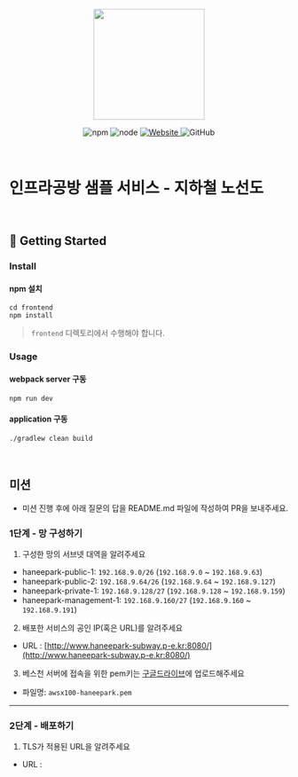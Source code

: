 <p align="center">
    <img width="200px;" src="https://raw.githubusercontent.com/woowacourse/atdd-subway-admin-frontend/master/images/main_logo.png"/>
</p>
<p align="center">
  <img alt="npm" src="https://img.shields.io/badge/npm-%3E%3D%205.5.0-blue">
  <img alt="node" src="https://img.shields.io/badge/node-%3E%3D%209.3.0-blue">
  <a href="https://edu.nextstep.camp/c/R89PYi5H" alt="nextstep atdd">
    <img alt="Website" src="https://img.shields.io/website?url=https%3A%2F%2Fedu.nextstep.camp%2Fc%2FR89PYi5H">
  </a>
  <img alt="GitHub" src="https://img.shields.io/github/license/next-step/atdd-subway-service">
</p>

<br>

# 인프라공방 샘플 서비스 - 지하철 노선도

<br>

## 🚀 Getting Started

### Install
#### npm 설치
```
cd frontend
npm install
```
> `frontend` 디렉토리에서 수행해야 합니다.

### Usage
#### webpack server 구동
```
npm run dev
```
#### application 구동
```
./gradlew clean build
```
<br>

## 미션

* 미션 진행 후에 아래 질문의 답을 README.md 파일에 작성하여 PR을 보내주세요.

### 1단계 - 망 구성하기
1. 구성한 망의 서브넷 대역을 알려주세요

* haneepark-public-1: `192.168.9.0/26` (`192.168.9.0` ~ `192.168.9.63`)
* haneepark-public-2: `192.168.9.64/26` (`192.168.9.64` ~ `192.168.9.127`)
* haneepark-private-1: `192.168.9.128/27` (`192.168.9.128` ~ `192.168.9.159`)
* haneepark-management-1: `192.168.9.160/27` (`192.168.9.160` ~ `192.168.9.191`)

2. 배포한 서비스의 공인 IP(혹은 URL)를 알려주세요

* URL : [http://www.haneepark-subway.p-e.kr:8080/](http://www.haneepark-subway.p-e.kr:8080/)

3. 베스천 서버에 접속을 위한 pem키는 [구글드라이브](https://drive.google.com/drive/folders/1dZiCUwNeH1LMglp8dyTqqsL1b2yBnzd1?usp=sharing)에 업로드해주세요

* 파일명: `awsx100-haneepark.pem`

---

### 2단계 - 배포하기
1. TLS가 적용된 URL을 알려주세요

- URL : 
